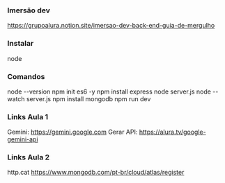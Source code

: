 ### Imersão dev
https://grupoalura.notion.site/imersao-dev-back-end-guia-de-mergulho

### Instalar
node

### Comandos
node --version
npm init es6 -y
npm install express
node server.js
node --watch server.js
npm install mongodb
npm run dev

### Links Aula 1
Gemini: https://gemini.google.com
Gerar API: https://alura.tv/google-gemini-api

### Links Aula 2
http.cat
https://www.mongodb.com/pt-br/cloud/atlas/register

